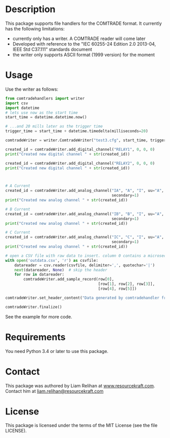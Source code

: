 Description
===========

This package supports file handlers for the COMTRADE format. It currently has the following limitations:
- currently only has a writer. A COMTRADE reader will come later
- Developed with reference to the "IEC 60255-24 Edition 2.0 2013-04, IEEE Std C37.111" standards document 
- the writer only supports ASCII format (1999 version) for the moment

Usage
=====
Use the writer as follows:
```python
from comtradehandlers import writer
import csv
import datetime
# lets use now as the start time
start_time = datetime.datetime.now()

# ...and 20 mills later as the trigger time
trigger_time = start_time + datetime.timedelta(milliseconds=20)

comtradeWriter = writer.ComtradeWriter("test3.cfg", start_time, trigger_time,rec_dev_id=250)

created_id = comtradeWriter.add_digital_channel("RELAY1", 0, 0, 0)
print("Created new digital channel " + str(created_id))

created_id = comtradeWriter.add_digital_channel("RELAY2", 0, 0, 0)
print("Created new digital channel " + str(created_id))



# A Current
created_id = comtradeWriter.add_analog_channel("IA", "A", "I", uu="A", skew=0, min=-500, max=500, primary=1,
                                               secondary=1)
print("Created new analog channel " + str(created_id))

# B Current
created_id = comtradeWriter.add_analog_channel("IB", "B", "I", uu="A", skew=0, min=-500, max=500, primary=1,
                                               secondary=1)
print("Created new analog channel " + str(created_id))

# C Current
created_id = comtradeWriter.add_analog_channel("IC", "C", "I", uu="A", skew=0, min=-500, max=500, primary=1,
                                               secondary=1)
print("Created new analog channel " + str(created_id))

# open a CSV file with raw data to insert. column 0 contains a microsecond offset from start_time
with open('outdata.csv', 'r') as csvfile:
    datareader = csv.reader(csvfile, delimiter=',', quotechar='|')
    next(datareader, None)  # skip the header
    for row in datareader:
        comtradeWriter.add_sample_record(row[0],
                                         [row[1], row[2], row[3]],
                                         [row[4], row[5]])

comtradeWriter.set_header_content("Data generated by comtradehandler from a CSV file. Enjoy!")

comtradeWriter.finalize()
```

See the example for more code.

Requirements
============

You need Python 3.4 or later to use this package.

Contact
=======

This package was authored by Liam Relihan at www.resourcekraft.com. Contact him at liam.relihan@resourcekraft.com

License
=======

This package is licensed under the terms of the MIT License (see the file
LICENSE).
